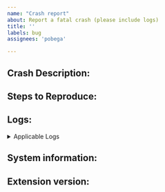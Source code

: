 ```yaml
---
name: "Crash report"
about: Report a fatal crash (please include logs)
title: ''
labels: bug
assignees: 'pobega'

---
```


<!---
  Before opening an issue please use the Search to make
  sure your issue hasn't already been reported/fixed
--->

## Crash Description:
<!---
  Please describe the crash here including what it affects
  and if the extension continues to work after the crash.
--->

## Steps to Reproduce:
<!--- Please include the steps to reproduce the crash if applicable --->

## Logs:
<!--- Gather logs using Looking Glass (Alt+F2 `lg`) or `journalctl /usr/bin/gnome-shell` --->
<details>
  <summary>Applicable Logs</summary

```
Paste logs here
```
</details>

## System information:
<!--- Distribution, Gnome version --->

## Extension version:
<!--- extensions.gnome.org release version (eg v2) or Git commit HEAD --->
